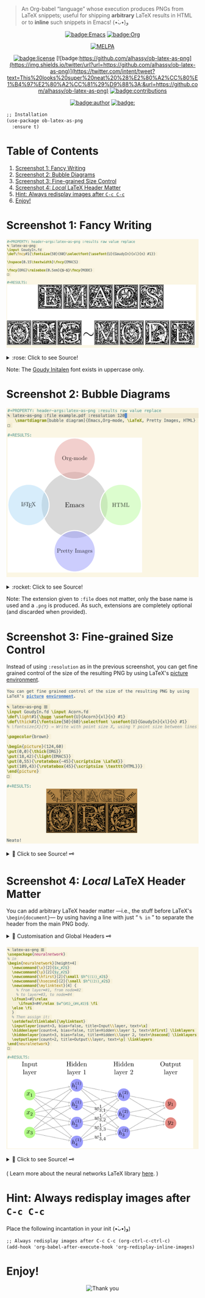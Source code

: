 > An Org-babel “language” whose execution produces PNGs from LaTeX snippets;
> useful for shipping **arbitrary** LaTeX results in HTML or to **inline** such snippets
> in Emacs! (•̀ᴗ•́)و

<div align="center">

[![badge:Emacs](https://img.shields.io/badge/Emacs-23%2F26%2F28-green?logo=gnu-emacs)](https://www.gnu.org/software/emacs)
[![badge:Org](https://img.shields.io/badge/Org-9.3.6-blue?logo=gnu)](https://orgmode.org)

<a href="https://melpa.org/#/ob-latex-as-png"><img alt="MELPA" src="https://melpa.org/packages/ob-latex-as-png-badge.svg"/></a>

[![badge:license](https://img.shields.io/badge/license-GNU_3-informational?logo=read-the-docs)](https://www.gnu.org/licenses/gpl-3.0.en.html)
[![badge:https://github.com/alhassy/ob-latex-as-png](https://img.shields.io/twitter/url?url=https://github.com/alhassy/ob-latex-as-png)](https://twitter.com/intent/tweet?text=This%20looks%20super%20neat%20%28%E2%80%A2%CC%80%E1%B4%97%E2%80%A2%CC%81%29%D9%88%3A:&url=https://github.com/alhassy/ob-latex-as-png)
[![badge:contributions](https://img.shields.io/badge/contributions-welcome-green)](https://github.com/alhassy/ob-latex-as-png/issues)

[![badge:author](https://img.shields.io/badge/author-musa_al--hassy-purple?logo=nintendo-3ds)](https://alhassy.github.io/)
[![badge:](https://img.shields.io/badge/-buy_me_a%C2%A0coffee-gray?logo=buy-me-a-coffee)](https://www.buymeacoffee.com/alhassy)

</div>

    ;; Installation
    (use-package ob-latex-as-png
      :ensure t)


# Table of Contents

1.  [Screenshot 1: Fancy Writing](#Screenshot-1-Fancy-Writing)
2.  [Screenshot 2: Bubble Diagrams](#Screenshot-2-Bubble-Diagrams)
3.  [Screenshot 3: Fine-grained Size Control](#Screenshot-3-Fine-grained-Size-Control)
4.  [Screenshot 4: *Local* LaTeX Header Matter](#Screenshot-4-Local-LaTeX-Header-Matter)
5.  [Hint: Always redisplay images after `C-c C-c`](#Hint-Always-redisplay-images-after-C-c-C-c)
6.  [Enjoy!](#Enjoy)


# Screenshot 1: Fancy Writing

<div align="center">

![img](Emacs_Org-mode.png)

</div>

<details> <summary>:rose: Click to see Source!</summary>

    #+PROPERTY: header-args:latex-as-png :results raw value replace
    #+begin_src latex-as-png
    \input GoudyIn.fd
    \def\fncy#1{\fontsize{50}{60}\selectfont{\usefont{U}{GoudyIn}{xl}{n} #1}}

    \hspace{0.15\textwidth}\fncy{EMACS}
    \newline
    \fncy{ORG}\raisebox{0.5em}{$\sim$}\fncy{MODE}
    #+end_src

</details>

Note: The [Goudy Initalen](https://www.tug.org/FontCatalogue/goudyinitialen/) font exists in uppercase only.


# Screenshot 2: Bubble Diagrams

<div align="center">

![img](bubble_diagram.png)

</div>

<details> <summary>:rocket: Click to see Source!</summary>

    #+PROPERTY: header-args:latex-as-png :results raw value replace
    #+begin_src latex-as-png :file example.pdf :resolution 120
       \smartdiagram[bubble diagram]{Emacs,Org-mode, \LaTeX, Pretty Images, HTML}
    #+end_src

</details>

Note: The extension given to `:file` does not matter, only the base name is used
and a `.png` is produced. As such, extensions are completely optional (and
discarded when provided).


# Screenshot 3: Fine-grained Size Control

Instead of using `:resolution` as in the previous screenshot, you can get fine
grained control of the size of the resulting PNG by using LaTeX's [picture](https://en.wikibooks.org/wiki/LaTeX/Picture)
[environment](https://www.overleaf.com/learn/latex/picture_environment).

<div align="center">

![img](using-picture-enviornment_with_source.png)

</div>

<details> <summary>🌱 Click to see Source! 🗝 </summary>

    #+begin_src latex-as-png :file using-picture-environment
    \input GoudyIn.fd \input Acorn.fd
    \def\light#1{\huge \usefont{U}{Acorn}{xl}{n} #1}
    \def\thick#1{\fontsize{50}{60}\selectfont \usefont{U}{GoudyIn}{xl}{n} #1}
    % \fontsize{X}{Y} ⇒ Write with point size X, using Y point size between lines

    \pagecolor{brown}

    \begin{picture}(124,60)
    \put(0,0){\thick{ORG}}
    \put(18,42){\light{EMACS}}
    \put(0,55){\rotatebox{-45}{\scriptsize \LaTeX}}
    \put(109,43){\rotatebox{45}{\scriptsize \texttt{HTML}}}
    \end{picture}
    #+end_src

</details>


# Screenshot 4: *Local* LaTeX Header Matter

You can add arbitrary LaTeX header matter &#x2014;i.e., the stuff before LaTeX's
`\begin{document}`&#x2014; by using having a line with just “ `% in` ” to separate the
header from the main PNG body.

<details> <summary>🐺 Customisation and Global Headers 🗝 </summary>

    (defvar ob-latex-as-png-header '("\\usepackage{smartdiagram}")
      "The LaTeX preamble used for executing latex-as-png source blocks.

    This is generally any LaTeX matter that may appear before \\begin{document}.")


    (defvar ob-latex-as-png-header-separator "% in"
      "A literal expression that separates local LaTeX header matter from the body.

    Everything before the separator is matter that is necessary
    to produce a PNG from the primary LaTeX.")

</details>

<div align="center">

![img](neural-networks_with_source.png)

</div>

<details> <summary>🌱 Click to see Source! 🗝 </summary>

    #+begin_src latex-as-png :results replace :file neural-networks
    \usepackage{neuralnetwork}
    % in
    \begin{neuralnetwork}[height=4]
      \newcommand{\x}[2]{$x_#2$}
      \newcommand{\y}[2]{$y_#2$}
      \newcommand{\hfirst}[2]{\small $h^{(1)}_#2$}
      \newcommand{\hsecond}[2]{\small $h^{(2)}_#2$}
      \newcommand{\mylinktext}[4] {
        % from layer=#1, from node=#2
        % to layer=#3, to node=#4
      \ifnum1=#1\relax
         \ifnum3=#4\relax $w^{#1}_{#4,#2}$ \fi
      \else \fi
      }
      % Then assign it:
      \setdefaultlinklabel{\mylinktext}
      \inputlayer[count=3, bias=false, title=Input\\layer, text=\x]
      \hiddenlayer[count=4, bias=false, title=Hidden\\layer 1, text=\hfirst] \linklayers
      \hiddenlayer[count=3, bias=false, title=Hidden\\layer 2, text=\hsecond] \linklayers
      \outputlayer[count=2, title=Output\\layer, text=\y] \linklayers
    \end{neuralnetwork}
    #+end_src

</details>

( Learn more about the neural networks LaTeX library [here](https://github.com/battlesnake/neural). )


# Hint: Always redisplay images after `C-c C-c`

Place the following incantation in your init (•̀ᴗ•́)و)

    ;; Always redisplay images after C-c C-c (org-ctrl-c-ctrl-c)
    (add-hook 'org-babel-after-execute-hook 'org-redisplay-inline-images)


# Enjoy!

<div align="center">

![Thank you](https://camo.githubusercontent.com/4fd95715cff5db944532897c286e526780e90660/68747470733a2f2f6d65646961332e67697068792e636f6d2f6d656469612f53396f4e4743314534325654324a527973762f67697068792e676966)

</div>
